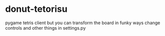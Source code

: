 # donut-tetorisu
pygame tetris client but you can transform the board in funky ways
change controls and other things in settings.py
